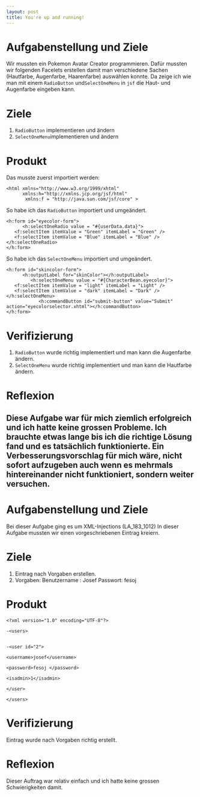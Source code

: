 ```yaml
---
layout: post
title: You're up and running!
---
```

# Aufgabenstellung und Ziele #
Wir mussten ein Pokemon Avatar Creator programmieren. 
Dafür mussten wir folgenden Facelets erstellen damit man verschiedene Sachen
(Hautfarbe, Augenfarbe, Haarenfarbe) auswählen konnte.
Da zeige ich wie man mit einem `RadioButton` und`SelectOneMenu` in `jsf` 
die Haut- und Augenfarbe eingeben kann.
# Ziele #
1. `RadioButton` implementieren und ändern
2. `SelectOneMenu`implementieren und ändern

# Produkt #
Das musste zuerst importiert werden:
```
<html xmlns="http://www.w3.org/1999/xhtml"
      xmlns:h="http://xmlns.jcp.org/jsf/html"
       xmlns:f = "http://java.sun.com/jsf/core" >
```
So habe ich das `RadioButton` importiert und umgeändert.      
```
<h:form id="eyecolor-form">
      <h:selectOneRadio value = "#{userData.data}"> 
   <f:selectItem itemValue = "Green" itemLabel = "Green" /> 
   <f:selectItem itemValue = "Blue" itemLabel = "Blue" />
</h:selectOneRadio>    
</h:form>
```
So habe ich das `SelectOneMenu` importiert und umgeändert.  
```
<h:form id="skincolor-form">
      <h:outputLabel for="skinColor"></h:outputLabel>
         <h:selectOneMenu value = "#{CharacterBean.eyecolor}"> 
   <f:selectItem itemValue = "light" itemLabel = "Light" /> 
   <f:selectItem itemValue = "dark" itemLabel = "Dark" /> 
</h:selectOneMenu> 
            <h:commandButton id="submit-button" value="Submit" action="eyecolorselector.xhtml"></h:commandButton>
</h:form>
```
# Verifizierung #
1. `RadioButton` wurde richtig implementiert und man kann die Augenfarbe ändern.
2. `SelectOneMenu` wurde richtig implementiert und man kann die Hautfarbe ändern.

# Reflexion #
Diese Aufgabe war für mich ziemlich erfolgreich und ich hatte keine grossen Probleme. 
Ich brauchte etwas lange bis ich die richtige Lösung fand und es tatsächlich funktionierte.
Ein Verbesserungsvorschlag für mich wäre, nicht sofort aufzugeben auch wenn es mehrmals hintereinander nicht funktioniert, sondern weiter versuchen.
---

# Aufgabenstellung und Ziele #
Bei dieser Aufgabe ging es um XML-Injections (LA_183_1012)
In dieser Aufgabe mussten wir einen vorgeschriebenen Eintrag kreiern.
# Ziele #
1. Eintrag nach Vorgaben erstellen.
2. Vorgaben:
Benutzername : Josef
Passwort: fesoj
# Produkt #
```
<?xml version="1.0" encoding="UTF-8"?>

-<users>


-<user id="2">

<username>josef</username>

<password>fesoj </password>

<isadmin>1</isadmin>

</user>

</users>
```
# Verifizierung #
Eintrag wurde nach Vorgaben richtig erstellt.
# Reflexion #
Dieser Auftrag war relativ einfach und ich hatte keine grossen Schwierigkeiten damit.
